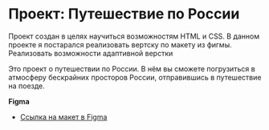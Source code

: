# Проект: Путешествие по России

Проект создан в целях научиться возможностям HTML и CSS.
В данном проекте я постарался реализовать вертску по макету из фигмы. Реализовать возможности адаптивной верстки 


Это проект о путешествии по России.
В нём вы сможете погрузиться в атмосферу бескрайних просторов России, отправившись в путешествие на поезде. 

**Figma**

* [Ссылка на макет в Figma](https://www.figma.com/file/5S2WSbEFL6awjVWJ0NWL8Q/Sprint-3_-Russia-_-desktop-mobile?node-id=28503%3A0)


